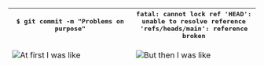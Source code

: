 <table>
<thead>
<th width="50%"><kbd>$ git commit -m "Problems on purpose"</kbd>
<th width="50%"><samp>fatal: cannot lock ref 'HEAD': unable to resolve reference 'refs/heads/main': reference broken</samp>

<tr>
<td>
  
![At first I was like](https://user-images.githubusercontent.com/77355348/125124443-15463080-e0c6-11eb-98ae-6fc4662ed69d.png)
  
<td>

![But then I was like](https://user-images.githubusercontent.com/77355348/125124444-15dec700-e0c6-11eb-855c-233611565eb4.png)

</table>
